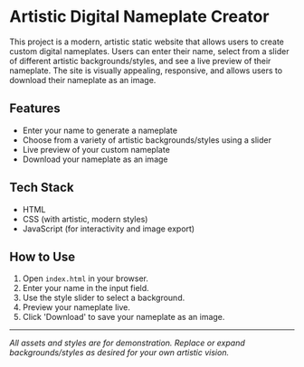 # Artistic Digital Nameplate Creator

This project is a modern, artistic static website that allows users to create custom digital nameplates. Users can enter their name, select from a slider of different artistic backgrounds/styles, and see a live preview of their nameplate. The site is visually appealing, responsive, and allows users to download their nameplate as an image.

## Features
- Enter your name to generate a nameplate
- Choose from a variety of artistic backgrounds/styles using a slider
- Live preview of your custom nameplate
- Download your nameplate as an image

## Tech Stack
- HTML
- CSS (with artistic, modern styles)
- JavaScript (for interactivity and image export)

## How to Use
1. Open `index.html` in your browser.
2. Enter your name in the input field.
3. Use the style slider to select a background.
4. Preview your nameplate live.
5. Click 'Download' to save your nameplate as an image.

---

*All assets and styles are for demonstration. Replace or expand backgrounds/styles as desired for your own artistic vision.*
